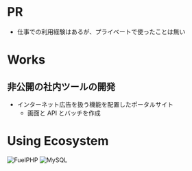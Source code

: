 # PR

- 仕事での利用経験はあるが、プライベートで使ったことは無い

# Works

## 非公開の社内ツールの開発

- インターネット広告を扱う機能を配置したポータルサイト
  - 画面と API とバッチを作成

# Using Ecosystem

![FuelPHP](/fuelphp.png 'FuelPHP')
![MySQL](/mysql.png 'MySQL')
